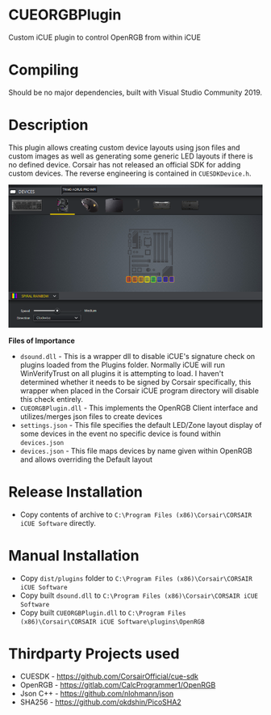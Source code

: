 # CUEORGBPlugin
 Custom iCUE plugin to control OpenRGB from within iCUE
 
# Compiling
Should be no major dependencies, built with Visual Studio Community 2019. 
 
# Description
This plugin allows creating custom device layouts using json files and custom images as well as generating some generic LED layouts if there is no defined device. Corsair has not released an official SDK for adding custom devices. The reverse engineering is contained in ```CUESDKDevice.h```. 

![Custom Device](/screenshots/custom_device.png)

**Files of Importance**
* ```dsound.dll``` - This is a wrapper dll to disable iCUE's signature check on plugins loaded from the Plugins folder. Normally iCUE will run WinVerifyTrust on all plugins it is attempting to load. I haven't determined whether it needs to be signed by Corsair specifically, this wrapper when placed in the Corsair iCUE program directory will disable this check entirely.
* ```CUEORGBPlugin.dll``` - This implements the OpenRGB Client interface and utilizes/merges json files to create devices
* ```settings.json``` - This file specifies the default LED/Zone layout display of some devices in the event no specific device is found within ```devices.json```
* ```devices.json``` - This file maps devices by name given within OpenRGB and allows overriding the Default layout
 
# Release Installation
* Copy contents of archive to ```C:\Program Files (x86)\Corsair\CORSAIR iCUE Software``` directly.

# Manual Installation
* Copy ```dist/plugins``` folder to ```C:\Program Files (x86)\Corsair\CORSAIR iCUE Software```
* Copy built ```dsound.dll``` to ```C:\Program Files (x86)\Corsair\CORSAIR iCUE Software```
* Copy built ```CUEORGBPlugin.dll``` to ```C:\Program Files (x86)\Corsair\CORSAIR iCUE Software\plugins\OpenRGB```

# Thirdparty Projects used

* CUESDK - https://github.com/CorsairOfficial/cue-sdk
* OpenRGB - https://gitlab.com/CalcProgrammer1/OpenRGB
* Json C++ - https://github.com/nlohmann/json
* SHA256 - https://github.com/okdshin/PicoSHA2
